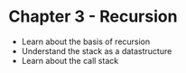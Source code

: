# Chapter 3 - Recursion

* Learn about the basis of recursion
* Understand the stack as a datastructure
* Learn about the call stack

